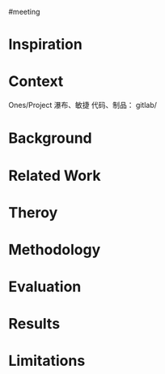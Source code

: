 #meeting 

# Inspiration



# Context
Ones/Project   瀑布、敏捷
代码、制品： gitlab/


# Background



# Related Work



# Theroy



# Methodology



# Evaluation



# Results



# Limitations